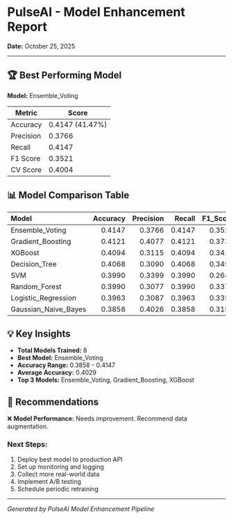 # PulseAI - Model Enhancement Report

**Date:** October 25, 2025

---

## 🏆 Best Performing Model

**Model:** Ensemble_Voting

| Metric | Score |
|--------|-------|
| Accuracy | 0.4147 (41.47%) |
| Precision | 0.3766 |
| Recall | 0.4147 |
| F1 Score | 0.3521 |
| CV Score | 0.4004 |

## 📊 Model Comparison Table

| Model                |   Accuracy |   Precision |   Recall |   F1_Score |   CV_Score |
|:---------------------|-----------:|------------:|---------:|-----------:|-----------:|
| Ensemble_Voting      |     0.4147 |      0.3766 |   0.4147 |     0.3521 |     0.4004 |
| Gradient_Boosting    |     0.4121 |      0.4077 |   0.4121 |     0.3735 |     0.4087 |
| XGBoost              |     0.4094 |      0.3115 |   0.4094 |     0.3412 |     0.3909 |
| Decision_Tree        |     0.4068 |      0.3090 |   0.4068 |     0.3450 |     0.3962 |
| SVM                  |     0.3990 |      0.3399 |   0.3990 |     0.2648 |     0.3936 |
| Random_Forest        |     0.3990 |      0.3077 |   0.3990 |     0.3377 |     0.3830 |
| Logistic_Regression  |     0.3963 |      0.3087 |   0.3963 |     0.3352 |     0.3962 |
| Gaussian_Naive_Bayes |     0.3858 |      0.4026 |   0.3858 |     0.3152 |     0.3443 |

## 💡 Key Insights

- **Total Models Trained:** 8
- **Best Model:** Ensemble_Voting
- **Accuracy Range:** 0.3858 - 0.4147
- **Average Accuracy:** 0.4029
- **Top 3 Models:** Ensemble_Voting, Gradient_Boosting, XGBoost

## 🎯 Recommendations

❌ **Model Performance:** Needs improvement. Recommend data augmentation.

### Next Steps:
1. Deploy best model to production API
2. Set up monitoring and logging
3. Collect more real-world data
4. Implement A/B testing
5. Schedule periodic retraining

---

*Generated by PulseAI Model Enhancement Pipeline*
